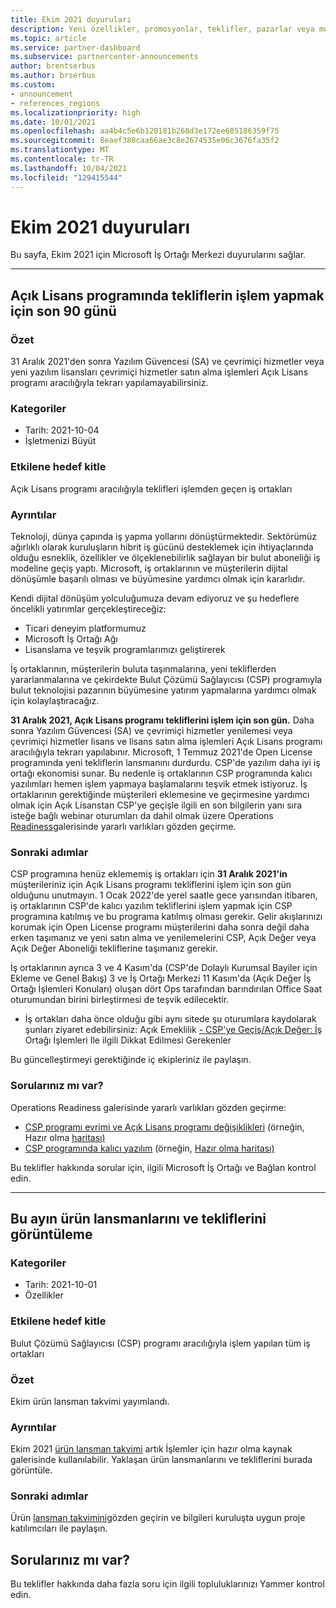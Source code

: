 ```yaml
---
title: Ekim 2021 duyuruları
description: Yeni özellikler, promosyonlar, teklifler, pazarlar veya mevcut tekliflerdeki değişiklikler dahil olmak üzere Microsoft İş Ortağı Merkezi için Ekim 2021 duyuruları.
ms.topic: article
ms.service: partner-dashboard
ms.subservice: partnercenter-announcements
author: brentserbus
ms.author: brserbus
ms.custom:
- announcement
- references_regions
ms.localizationpriority: high
ms.date: 10/01/2021
ms.openlocfilehash: aa4b4c5e6b120181b268d3e172ee605186359f75
ms.sourcegitcommit: 8eaef380caa66ae3c8e2674535e06c3676fa35f2
ms.translationtype: MT
ms.contentlocale: tr-TR
ms.lasthandoff: 10/04/2021
ms.locfileid: "129415544"
---
```

# <a name="october-2021-announcements"></a>Ekim 2021 duyuruları

Bu sayfa, Ekim 2021 için Microsoft İş Ortağı Merkezi duyurularını sağlar.

________________
## <a name="final-90-days-to-transact-offers-in-the-open-license-program"></a><a name="2"></a>Açık Lisans programında tekliflerin işlem yapmak için son 90 günü

### <a name="summary"></a>Özet

31 Aralık 2021'den sonra Yazılım Güvencesi (SA) ve çevrimiçi hizmetler veya yeni yazılım lisansları çevrimiçi hizmetler satın alma işlemleri Açık Lisans programı aracılığıyla tekrarı yapılamayabilirsiniz.

### <a name="categories"></a>Kategoriler

- Tarih: 2021-10-04
- İşletmenizi Büyüt

### <a name="impacted-audience"></a>Etkilene hedef kitle

Açık Lisans programı aracılığıyla teklifleri işlemden geçen iş ortakları

### <a name="details"></a>Ayrıntılar

Teknoloji, dünya çapında iş yapma yollarını dönüştürmektedir. Sektörümüz ağırlıklı olarak kuruluşların hibrit iş gücünü desteklemek için ihtiyaçlarında olduğu esneklik, özellikler ve ölçeklenebilirlik sağlayan bir bulut aboneliği iş modeline geçiş yaptı. Microsoft, iş ortaklarının ve müşterilerin dijital dönüşümle başarılı olması ve büyümesine yardımcı olmak için kararlıdır.

Kendi dijital dönüşüm yolculuğumuza devam ediyoruz ve şu hedeflere öncelikli yatırımlar gerçekleştireceğiz:

- Ticari deneyim platformumuz
- Microsoft İş Ortağı Ağı
- Lisanslama ve teşvik programlarımızı geliştirerek

İş ortaklarının, müşterilerin buluta taşınmalarına, yeni tekliflerden yararlanmalarına ve çekirdekte Bulut Çözümü Sağlayıcısı (CSP) programıyla bulut teknolojisi pazarının büyümesine yatırım yapmalarına yardımcı olmak için kolaylaştıracağız.

**31 Aralık 2021, Açık Lisans programı tekliflerini işlem için son gün.** Daha sonra Yazılım Güvencesi (SA) ve çevrimiçi hizmetler yenilemesi veya çevrimiçi hizmetler lisans ve lisans satın alma işlemleri Açık Lisans programı aracılığıyla tekrarı yapılabınır. Microsoft, 1 Temmuz 2021'de Open License programında yeni tekliflerin lansmanını durdurdu. CSP'de yazılım daha iyi iş ortağı ekonomisi sunar. Bu nedenle iş ortaklarının CSP programında kalıcı yazılımları hemen işlem yapmaya başlamalarını teşvik etmek istiyoruz. İş ortaklarının gerektiğinde müşterileri eklemesine ve geçirmesine yardımcı olmak için Açık Lisanstan CSP'ye geçişle ilgili en son bilgilerin yanı sıra isteğe bağlı webinar oturumları da dahil olmak üzere Operations [Readiness](https://partner.microsoft.com/resources/collection/csp-open-evolution-to-a-better-experience#/)galerisinde yararlı varlıkları gözden geçirme.

### <a name="next-steps"></a>Sonraki adımlar

CSP programına henüz eklememiş iş ortakları için **31 Aralık 2021'in** müşterileriniz için Açık Lisans programı tekliflerini işlem için son gün olduğunu unutmayın. 1 Ocak 2022'de yerel saatle gece yarısından itibaren, iş ortaklarının CSP'de kalıcı yazılım tekliflerini işlem yapmak için CSP programına katılmış ve bu programa katılmış olması gerekir. Gelir akışlarınızı korumak için Open License programı müşterilerini daha sonra değil daha erken taşımanız ve yeni satın alma ve yenilemelerini CSP, Açık Değer veya Açık Değer Aboneliği tekliflerine taşımanız gerekir.

İş ortaklarının ayrıca 3 ve 4 Kasım'da (CSP'de Dolaylı Kurumsal Bayiler için Ekleme ve Genel Bakış) 3 ve İş Ortağı Merkezi 11 Kasım'da (Açık Değer İş Ortağı İşlemleri Konuları) oluşan dört Ops tarafından barındırılan Office Saat oturumundan birini birleştirmesi de teşvik edilecektir.

- İş ortakları daha önce olduğu gibi aynı sitede şu oturumlara kaydolarak şunları ziyaret edebilirsiniz: Açık Emeklilik [- CSP'ye Geçiş/Açık Değer: İş](https://globalpbocomm.eventbuilder.com/OpenMigrationToCSPOV) Ortağı İşlemleri Ile ilgili Dikkat Edilmesi Gerekenler

Bu güncelleştirmeyi gerektiğinde iç ekipleriniz ile paylaşın.

### <a name="questions"></a>Sorularınız mı var?

Operations Readiness galerisinde yararlı varlıkları gözden geçirme:

- [CSP programı evrimi ve Açık Lisans programı değişiklikleri](https://partner.microsoft.com/resources/collection/csp-open-evolution-to-a-better-experience#/) (örneğin, Hazır olma [haritası)](https://partner.microsoft.com/resources/detail/csp-open-evolution-to-a-better-experience-readiness-map-pdf)
- [CSP programında kalıcı yazılım](https://partner.microsoft.com/resources/collection/software-in-csp#/) (örneğin, [Hazır olma haritası)](https://partner.microsoft.com/resources/detail/software-in-csp-readiness-map-pdf)

Bu teklifler hakkında sorular için, ilgili Microsoft İş Ortağı ve Bağlan kontrol edin.

________________
## <a name="view-this-months-product-launches-and-offers"></a><a name="1"></a>Bu ayın ürün lansmanlarını ve tekliflerini görüntüleme

### <a name="categories"></a>Kategoriler

- Tarih: 2021-10-01
- Özellikler

### <a name="impacted-audience"></a>Etkilene hedef kitle

Bulut Çözümü Sağlayıcısı (CSP) programı aracılığıyla işlem yapılan tüm iş ortakları

### <a name="summary"></a>Özet

Ekim ürün lansman takvimi yayımlandı.

### <a name="details"></a>Ayrıntılar

Ekim 2021 [ürün lansman takvimi](https://partner.microsoft.com/resources/collection/product-launch-calendar-collection#/) artık İşlemler için hazır olma kaynak galerisinde kullanılabilir. Yaklaşan ürün lansmanlarını ve tekliflerini burada görüntüle.

### <a name="next-steps"></a>Sonraki adımlar

Ürün [lansman takvimini](https://partner.microsoft.com/resources/collection/product-launch-calendar-collection#/)gözden geçirin ve bilgileri kuruluşta uygun proje katılımcıları ile paylaşın.

## <a name="questions"></a>Sorularınız mı var?
Bu teklifler hakkında daha fazla soru için ilgili topluluklarınızı Yammer kontrol edin.